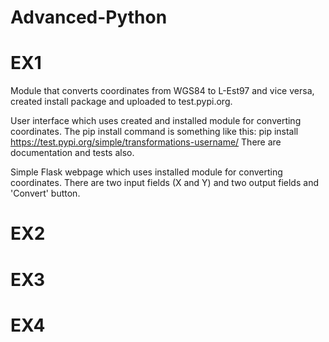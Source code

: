# Advanced-Python

# EX1
Module that converts coordinates from WGS84 to L-Est97 and vice versa, created install package and uploaded to test.pypi.org.

User interface which uses created and installed module for converting coordinates. The pip install command is something like this: pip install https://test.pypi.org/simple/transformations-username/
There are documentation and tests also.

Simple Flask webpage which uses installed module for converting coordinates. There are two input fields (X and Y) and two output fields and 'Convert' button.

# EX2

# EX3

# EX4
